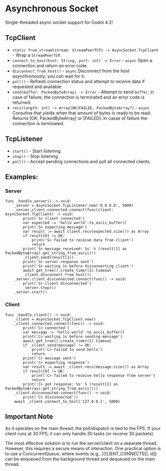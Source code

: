 # Asynchronous Socket
Single-threaded async socket support for Godot 4.2!

## TcpClient
- `static from_stream(stream: StreamPeerTCP) -> AsyncSocket.TcpClient` - Wrap a `StreamPeerTCP`.
- `connect_to_host(host: String, port: int) -> Error` - `async` Open a connection and return an error code.
- `disconnect_from_host()` - `async` Disconnect from the host asynchronously; you can wait for it.
- `poll()` - Refresh connection status and attempt to receive data if requested and available.
- `send(buffer: PackedByteArray) -> Error` - Attempt to send `buffer`, in case of failure, the connection is terminated and an error code is returned.
- `recv(length: int) -> Array[OK|FAILED, PackedByteArray?]` - `async` Coroutine that yields when that amount of bytes is ready to be read. Returns [OK, PackedByteArray] or [FAILED]. In casse of failure the connection is terminated.

## TcpListener
- `start()` - Start listening.
- `stop()` - Stop listening.
- `poll()` - Accept pending connections and poll all connected clients.

## Examples:
### Server
```gdscript
func _handle_server() -> void:
    _server = AsyncSocket.TcpListener.new('0.0.0.0', 5000)
    _server.client_connected.connect(func(client: AsyncSocket.TcpClient) -> void:
        print('S> client connected')
        var expected := 'hello world'.to_ascii_buffer()
        print('S> expecting message')
        var result := await client.recv(expected.size()) as Array
        if result[0] != OK:
            print('S> failed to receive data from client')
            return
        print('S> message received: %s' % (result[1] as PackedByteArray).get_string_from_ascii())
        _client.send(result[1])
        print('S> server response sent')
        print('S> waiting 1s before disconnecting client')
        await get_tree().create_timer(1).timeout
        _client.disconnect_from_host())
    _server.client_disconnected.connect(func() -> void:
        print('S> client disconnected')
        _server.stop())
    _server.start()
```

### Client
```gdscript
func _handle_client() -> void:
    _client = AsyncSocket.TcpClient.new()
    _client.connected.connect(func() -> void:
        print('C> connected')
        var message := 'hello world'.to_ascii_buffer()
        print('C> waiting 1s before sending message')
        await get_tree().create_timer(1).timeout
        if _client.send(message) != OK:
            print('C> failed to send hello')
            return
        print('C> message sent')
        print('C> expecting response')
        var result := await _client.recv(message.size()) as Array
        if result[0] != OK:
            print('C> failed to receive hello response from server')
            return
        print('C> got response: %s' % (result[1] as PackedByteArray).get_string_from_ascii()))
    _client.disconnected.connect(func() -> void:
        print('C> disconnected'))
    await _client.connect_to_host('127.0.0.1', 5000)
```


## Important Note

As it operates on the main thread, the poll/dispatch is tied to the FPS. If your client runs at 30 FPS, it can only handle 30 tasks (or receive 30 packets).

The most effective solution is to run the server/client on a separate thread. However, this requires a secure means of interaction. One practical option is to use a ConcurrentQueue, where events (e.g., [CLIENT_CONNECTED, id]) can be enqueued from the background thread and dequeued on the main thread.

